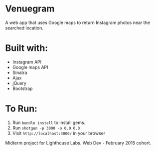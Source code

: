 # Venuegram
A web app that uses Google maps to return Instagram photos near the searched location. 

# Built with:
- Instagram API
- Google maps API
- Sinatra
- Ajax
- jQuery
- Bootstrap

# To Run:
1. Run `bundle install` to install gems.
2. Run `shotgun -p 3000 -o 0.0.0.0`
3. Visit `http://localhost:3000/` in your browser


Midterm project for Lighthouse Labs.
Web Dev - February 2015 cohort.